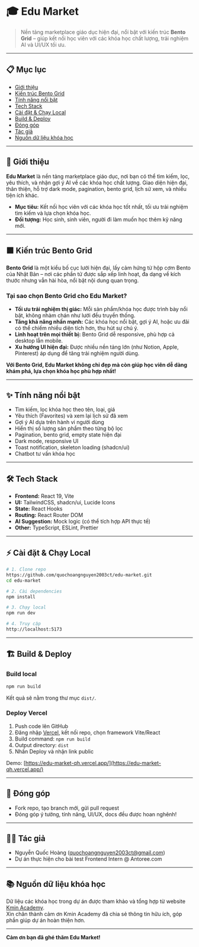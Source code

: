 # 🎓 Edu Market

> Nền tảng marketplace giáo dục hiện đại, nổi bật với kiến trúc **Bento Grid** – giúp kết nối học viên với các khóa học chất lượng, trải nghiệm AI và UI/UX tối ưu.

---

## 📋 Mục lục
- [Giới thiệu](#giới-thiệu)
- [Kiến trúc Bento Grid](#kiến-trúc-bento-grid)
- [Tính năng nổi bật](#tính-năng-nổi-bật)
- [Tech Stack](#tech-stack)
- [Cài đặt & Chạy Local](#cài-đặt--chạy-local)
- [Build & Deploy](#build--deploy)
- [Đóng góp](#đóng-góp)
- [Tác giả](#tác-giả)
- [Nguồn dữ liệu khóa học](#nguồn-dữ-liệu-khóa-học)

---

## 🚀 Giới thiệu
**Edu Market** là nền tảng marketplace giáo dục, nơi bạn có thể tìm kiếm, lọc, yêu thích, và nhận gợi ý AI về các khóa học chất lượng. Giao diện hiện đại, thân thiện, hỗ trợ dark mode, pagination, bento grid, lịch sử xem, và nhiều tiện ích khác.

- **Mục tiêu:** Kết nối học viên với các khóa học tốt nhất, tối ưu trải nghiệm tìm kiếm và lựa chọn khóa học.
- **Đối tượng:** Học sinh, sinh viên, người đi làm muốn học thêm kỹ năng mới.

---

## 🟩 Kiến trúc Bento Grid
**Bento Grid** là một kiểu bố cục lưới hiện đại, lấy cảm hứng từ hộp cơm Bento của Nhật Bản – nơi các phần tử được sắp xếp linh hoạt, đa dạng về kích thước nhưng vẫn hài hòa, nổi bật nội dung quan trọng.

### **Tại sao chọn Bento Grid cho Edu Market?**
- **Tối ưu trải nghiệm thị giác:** Mỗi sản phẩm/khóa học được trình bày nổi bật, không nhàm chán như lưới đều truyền thống.
- **Tăng khả năng nhấn mạnh:** Các khóa học nổi bật, gợi ý AI, hoặc ưu đãi có thể chiếm nhiều diện tích hơn, thu hút sự chú ý.
- **Linh hoạt trên mọi thiết bị:** Bento Grid dễ responsive, phù hợp cả desktop lẫn mobile.
- **Xu hướng UI hiện đại:** Được nhiều nền tảng lớn (như Notion, Apple, Pinterest) áp dụng để tăng trải nghiệm người dùng.

**Với Bento Grid, Edu Market không chỉ đẹp mà còn giúp học viên dễ dàng khám phá, lựa chọn khóa học phù hợp nhất!**

---

## ✨ Tính năng nổi bật
- Tìm kiếm, lọc khóa học theo tên, loại, giá
- Yêu thích (Favorites) và xem lại lịch sử đã xem
- Gợi ý AI dựa trên hành vi người dùng
- Hiển thị số lượng sản phẩm theo từng bộ lọc
- Pagination, bento grid, empty state hiện đại
- Dark mode, responsive UI
- Toast notification, skeleton loading (shadcn/ui)
- Chatbot tư vấn khóa học

---

## 🛠️ Tech Stack
- **Frontend:** React 19, Vite
- **UI:** TailwindCSS, shadcn/ui, Lucide Icons
- **State:** React Hooks
- **Routing:** React Router DOM
- **AI Suggestion:** Mock logic (có thể tích hợp API thực tế)
- **Other:** TypeScript, ESLint, Prettier

---

## ⚡ Cài đặt & Chạy Local
```bash
# 1. Clone repo
https://github.com/quochoangnguyen2003ct/edu-market.git
cd edu-market

# 2. Cài dependencies
npm install

# 3. Chạy local
npm run dev

# 4. Truy cập
http://localhost:5173
```

---

## 🏗️ Build & Deploy
### Build local
```bash
npm run build
```
Kết quả sẽ nằm trong thư mục `dist/`.

### Deploy Vercel
1. Push code lên GitHub
2. Đăng nhập [Vercel](https://vercel.com/), kết nối repo, chọn framework Vite/React
3. Build command: `npm run build`
4. Output directory: `dist`
5. Nhấn Deploy và nhận link public

Demo: [https://edu-market-qh.vercel.app/](https://edu-market-qh.vercel.app/)

---

## 🤝 Đóng góp
- Fork repo, tạo branch mới, gửi pull request
- Đóng góp ý tưởng, tính năng, UI/UX, docs đều được hoan nghênh!

---

## 👨‍💻 Tác giả
- Nguyễn Quốc Hoàng ([quochoangnguyen2003ct@gmail.com](https://github.com/basopro15112003))
- Dự án thực hiện cho bài test Frontend Intern @ Antoree.com

---

## 📚 Nguồn dữ liệu khóa học

Dữ liệu các khóa học trong dự án được tham khảo và tổng hợp từ website [Kmin Academy](https://kmin.edu.vn/).  
Xin chân thành cảm ơn Kmin Academy đã chia sẻ thông tin hữu ích, góp phần giúp dự án hoàn thiện hơn.

---

**Cảm ơn bạn đã ghé thăm Edu Market!**
